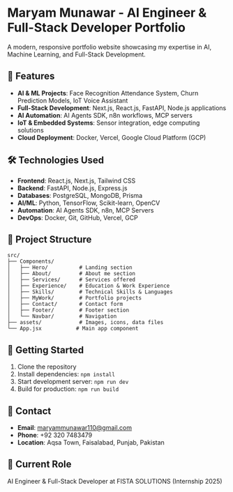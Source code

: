 # Maryam Munawar - AI Engineer & Full-Stack Developer Portfolio

A modern, responsive portfolio website showcasing my expertise in AI, Machine Learning, and Full-Stack Development.

## 🚀 Features

- **AI & ML Projects**: Face Recognition Attendance System, Churn Prediction Models, IoT Voice Assistant
- **Full-Stack Development**: Next.js, React.js, FastAPI, Node.js applications
- **AI Automation**: AI Agents SDK, n8n workflows, MCP servers
- **IoT & Embedded Systems**: Sensor integration, edge computing solutions
- **Cloud Deployment**: Docker, Vercel, Google Cloud Platform (GCP)

## 🛠️ Technologies Used

- **Frontend**: React.js, Next.js, Tailwind CSS
- **Backend**: FastAPI, Node.js, Express.js
- **Databases**: PostgreSQL, MongoDB, Prisma
- **AI/ML**: Python, TensorFlow, Scikit-learn, OpenCV
- **Automation**: AI Agents SDK, n8n, MCP Servers
- **DevOps**: Docker, Git, GitHub, Vercel, GCP

## 📁 Project Structure

```
src/
├── Components/
│   ├── Hero/          # Landing section
│   ├── About/         # About me section
│   ├── Services/      # Services offered
│   ├── Experience/    # Education & Work Experience
│   ├── Skills/        # Technical Skills & Languages
│   ├── MyWork/        # Portfolio projects
│   ├── Contact/       # Contact form
│   ├── Footer/        # Footer section
│   └── Navbar/        # Navigation
├── assets/            # Images, icons, data files
└── App.jsx           # Main app component
```

## 🚀 Getting Started

1. Clone the repository
2. Install dependencies: `npm install`
3. Start development server: `npm run dev`
4. Build for production: `npm run build`

## 📧 Contact

- **Email**: maryammunawar110@gmail.com
- **Phone**: +92 320 7483479
- **Location**: Aqsa Town, Faisalabad, Punjab, Pakistan

## 🎯 Current Role

AI Engineer & Full-Stack Developer at FISTA SOLUTIONS (Internship 2025)
